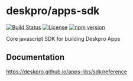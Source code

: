 # deskpro/apps-sdk

[![Build Status](https://travis-ci.org/deskpro/apps-libs.svg?branch=master)](https://travis-ci.org/deskpro/apps-libs)
[![License](https://img.shields.io/badge/License-BSD%203--Clause-blue.svg)](https://github.com/deskpro/react-components/blob/master/LICENSE)
[![npm version](https://img.shields.io/npm/v/@deskpro/apps-sdk.svg?style=flat)](https://www.npmjs.com/package/@deskpro/apps-sdk)

Core javascript SDK for building Deskpro Apps

## Documentation

https://deskpro.github.io/apps-libs/sdk/reference
